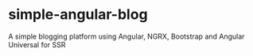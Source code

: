 # simple-angular-blog
A simple blogging platform using Angular, NGRX, Bootstrap and Angular Universal for SSR
